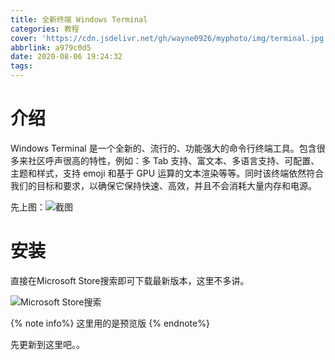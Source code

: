 ```yaml
---
title: 全新终端 Windows Terminal
categories: 教程
cover: 'https://cdn.jsdelivr.net/gh/wayne0926/myphoto/img/terminal.jpg'
abbrlink: a979c0d5
date: 2020-08-06 19:24:32
tags:
---
```


# 介绍

Windows Terminal 是一个全新的、流行的、功能强大的命令行终端工具。包含很多来社区呼声很高的特性，例如：多 Tab 支持、富文本、多语言支持、可配置、主题和样式，支持 emoji 和基于 GPU 运算的文本渲染等等。同时该终端依然符合我们的目标和要求，以确保它保持快速、高效，并且不会消耗大量内存和电源。

先上图：![截图](https://cdn.jsdelivr.net/gh/wayne0926/myphoto/img/terminal5.jpg)


# 安装

直接在Microsoft Store搜索即可下载最新版本，这里不多讲。

![Microsoft Store搜索](https://cdn.jsdelivr.net/gh/wayne0926/myphoto/img/terminal1.jpg)

{% note info%}
这里用的是预览版
{% endnote%}

先更新到这里吧。。